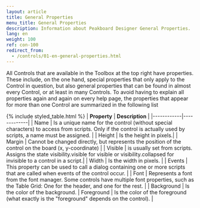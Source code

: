 ```yaml
---
layout: article
title: General Properties
menu_title: General Properties
description: Information about Peakboard Designer General Properties.
lang: en
weight: 100
ref: con-100
redirect_from:
  - /controls/01-en-general-properties.html
---
```


All Controls that are available in the Toolbox at the top right have properties. These include, on the one hand, special properties that only apply to the Control in question, but also general properties that can be found in almost every Control, or at least in many Controls. To avoid having to explain all properties again and again on every help page, the properties that appear for more than one Control are summarized in the following list

{% include styled_table.html %}
| **Property**   | **Description** |
|------------|-------------|
| Name       | Is a unique name for the control (without special characters) to access from scripts. Only if the control is actually used by scripts, a name must be assigned. |
| Height     | Is the height in pixels.|
| Margin     | Cannot be changed directly, but represents the position of the control on the board (x, y-coordinate) |
| Visible    | is usually set from scripts. Assigns the state visibility.visible for visible or visibility.collapsed for invisible to a control in a script.|
| Width      | Is the width in pixels.	|
| Events     | This property can be used to call a dialog containing one or more scripts that are called when events of the control occur.	|
| Font       | Represents a font from the font manager. Some controls have multiple font properties, such as the Table Grid: One for the header, and one for the rest.	|
| Background | Is the color of the background.
| Foreground | Is the color of the foreground (what exactly is the "foreground" depends on the control). |
